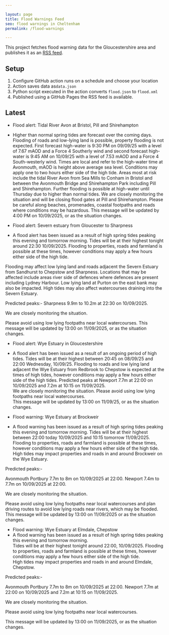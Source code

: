 ```yaml
---

layout: page
title: Flood Warnings Feed
seo: flood warnings in Cheltenham
permalink: /flood-warnings

---
```


This project fetches flood warning data for the Gloucestershire area and publishes it as an [RSS feed](/flood.xml).

## Setup

1. Configure GitHub action runs on a schedule and choose your location
2. Action saves data as`data.json`
3. Python script executed in the action converts `flood.json` to `flood.xml`
4. Published using a GitHub Pages the RSS feed is available.

## Latest

<!-- flood_marker starts -->
- Flood alert: Tidal River Avon at Bristol, Pill and Shirehampton
- Higher than normal spring tides are forecast over the coming days. Flooding of roads and low-lying land is possible, property flooding is not expected.
First forecast high-water is 9:30 PM on 09/09/25 with a level of 7.67 mAOD and a Force 4 Southerly wind and second forecast high-water is 9:45 AM on 10/09/25 with a level of 7.53 mAOD and a Force 4 South-westerly wind. Times are local and refer to the high-water time at Avonmouth, mAOD is height above average sea level. Conditions may apply one to two hours either side of the high tide. 
Areas most at risk include the tidal River Avon from Sea Mills to Conham in Bristol and between the Avonmouth Bridge and Shirehampton Park including Pill and Shirehampton.
Further flooding is possible at high-water until Thursday due to higher than normal tides. We are closely monitoring the situation and will be closing flood gates at Pill and Shirehampton.
Please be careful along beaches, promenades, coastal footpaths and roads where conditions may be hazardous.
This message will be updated by 4:00 PM on 10/09/2025, or as the situation changes.

- Flood alert: Severn estuary from Gloucester to Sharpness
- A flood alert has been issued as a result of high spring tides peaking this evening and tomorrow morning. Tides will be at their highest tonight around 22:30 10/09/2025.
 Flooding to properties, roads and farmland is possible at these times, however conditions may apply a few hours either side of the high tide.

Flooding may affect low lying land and roads adjacent the Severn Estuary from Sandhurst to Chepstow and Sharpness. Locations that may be affected include areas river side of defences where defences are present including Lydney Harbour. Low lying land at Purton on the east bank may also be impacted. High tides may also affect watercourses draining into the Severn Estuary. 

Predicted peaks:- Sharpness 9.9m to 10.2m at 22:30 on 10/09/2025.   

We are closely monitoring the situation.  

Please avoid using low lying footpaths near local watercourses.
This message will be updated  by 13:00 on 11/09/2025, or as the situation changes.

- Flood alert: Wye Estuary in Gloucestershire
-  A flood alert has been issued as a result of an ongoing period of high tides. Tides will be at their highest between 20:45 on 08/09/25 and 22:00 Wednesday, 10/09/25. Flooding to roads and low lying land adjacent the Wye Estuary from Redbrook to Chepstow is expected at the times of high tides, however conditions may apply a few hours either side of the high tides.
Predicted peaks at Newport 7.7m at 22:00 on 10/09/2025 and 7.2m at 10:15 on 11/09/2025.  
We are closely monitoring the situation.
Please avoid using low lying footpaths near local watercourses.  
This message will be updated by 13:00 on 11/09/25, or as the situation changes.

- Flood warning: Wye Estuary at Brockweir
-  A flood warning has been issued as a result of high spring tides peaking this evening and tomorrow morning. Tides will be at their highest between 22:00 today 10/09/2025 and 10:15 tomorrow 11/09/2025. 
Flooding to properties, roads and farmland is possible at these times, however conditions may apply a few hours either side of the high tide. High tides may impact properties and roads in and around Brockweir on the Wye Estuary. 

Predicted peaks:- 

Avonmouth Portbury 7.7m to 8m on 10/09/2025 at 22:00. 
Newport 7.4m to 7.7m on 10/09/2025 at 22:00.

We are closely monitoring the situation.  

Please avoid using low lying footpaths near local watercourses and plan driving routes to avoid low lying roads near rivers, which may be flooded.  
This message will be updated by 13:00 on 11/09/2025 or as the situation changes.

- Flood warning: Wye Estuary at Elmdale, Chepstow
-  A flood warning has been issued as a result of high spring tides peaking this evening and tomorrow morning.  
Tides will be at their highest tonight around 22:00, 10/09/2025. Flooding to properties, roads and farmland is possible at these times, however conditions may apply a few hours either side of the high tide.  
High tides may impact properties and roads in and around Elmdale, Chepstow. 

Predicted peaks:- 

Avonmouth Portbury 7.7m to 8m on 10/09/2025 at 22:00. 
Newport 7.7m at 22:00 on 10/09/2025 and 7.2m at 10:15 on 11/09/2025.  

We are closely monitoring the situation.  

Please avoid using low lying footpaths near local watercourses.  

This message will be updated by 13:00 on 11/09/2025, or as the situation changes.


<!-- flood_marker ends -->